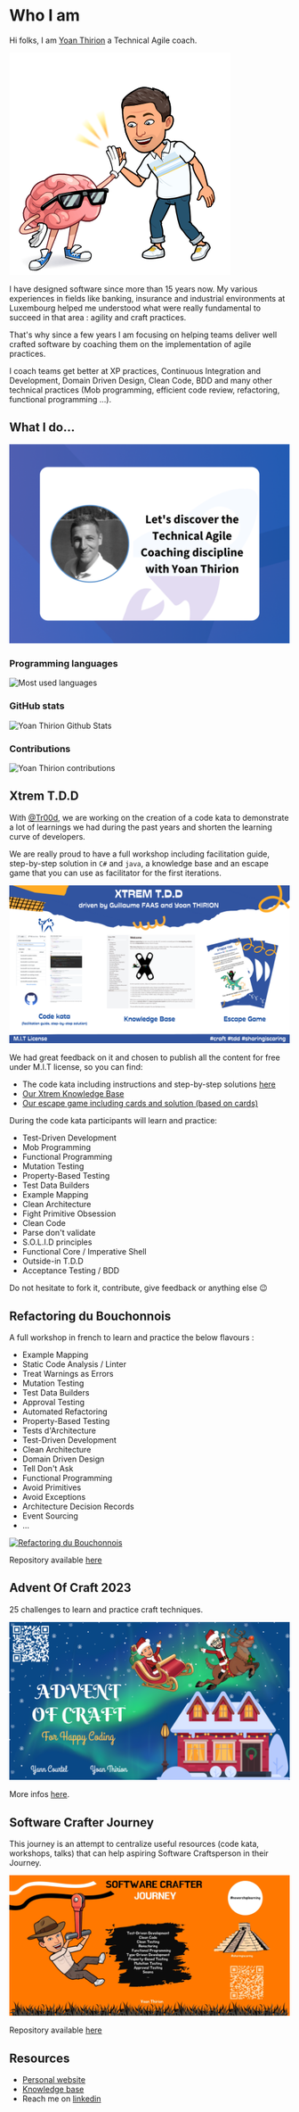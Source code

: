 # Who I am
Hi folks, I am [Yoan Thirion](https://www.linkedin.com/in/yoanthirion) a Technical Agile coach.

![Yoan Thirion](img/yot-brain.png)

I have designed software since more than 15 years now. My various experiences in fields like banking, insurance and industrial environments at Luxembourg helped me understood what were really fundamental to succeed in that area : agility and craft practices.

That's why since a few years I am focusing on helping teams deliver well crafted software by coaching them on the implementation of agile practices.

I coach teams get better at XP practices, Continuous Integration and Development, Domain Driven Design, Clean Code, BDD and many other technical practices 
(Mob programming, efficient code review, refactoring, functional programming ...).

## What I do...
[![How I work](img/promyze-article.png)](https://www.promyze.com/interview-technical-agile-coaching/)

### Programming languages
![Most used languages](https://github-readme-stats.vercel.app/api/top-langs/?username=ythirion&layout=compact&theme=gotham)

### GitHub stats
![Yoan Thirion Github Stats](https://github-readme-stats.vercel.app/api?username=ythirion&show_icons=true&theme=gotham)

### Contributions
![Yoan Thirion contributions](https://github-readme-streak-stats.herokuapp.com/?user=ythirion&show_icons=true&theme=gotham)

## Xtrem T.D.D
With [@Tr00d](https://github.com/tr00d), we are working on the creation of  a code kata to demonstrate a lot of learnings we had during the past years and 
shorten the learning curve of developers.

We are really proud to have a full workshop including facilitation guide, step-by-step solution in `C#` and `java`, a knowledge base and an escape game that you 
can use as facilitator for the first iterations.

[![Xtrem T.D.D](img/xtrem-tdd.png)](https://github.com/les-tontons-crafters/xtrem-tdd-money-kata)

We had great feedback on it and chosen to publish all the content for free under M.I.T license, so you can find:
- The code kata including instructions and step-by-step solutions [here](https://github.com/les-tontons-crafters/xtrem-tdd-money-kata)
- [Our Xtrem Knowledge Base](https://xtrem-tdd.netlify.app/)
- [Our escape game including cards and solution (based on cards)](https://github.com/les-tontons-crafters/xtrem-tdd-escape-game)

During the code kata participants will learn and practice: 
- Test-Driven Development
- Mob Programming
- Functional Programming
- Mutation Testing
- Property-Based Testing
- Test Data Builders
- Example Mapping
- Clean Architecture
- Fight Primitive Obsession
- Clean Code
- Parse don't validate
- S.O.L.I.D principles
- Functional Core / Imperative Shell
- Outside-in T.D.D
- Acceptance Testing / BDD

Do not hesitate to fork it, contribute, give feedback or anything else 😉

## Refactoring du Bouchonnois
A full workshop in french to learn and practice the below flavours :
- Example Mapping
- Static Code Analysis / Linter
- Treat Warnings as Errors
- Mutation Testing
- Test Data Builders
- Approval Testing
- Automated Refactoring
- Property-Based Testing
- Tests d'Architecture
- Test-Driven Development
- Clean Architecture
- Domain Driven Design
- Tell Don't Ask
- Functional Programming
- Avoid Primitives
- Avoid Exceptions
- Architecture Decision Records
- Event Sourcing
- ...

[![Refactoring du Bouchonnois](https://raw.githubusercontent.com/ythirion/refactoring-du-bouchonnois/main/img/refactoring-du-bouchonnois.webp)](https://github.com/ythirion/refactoring-du-bouchonnois)

Repository available [here](https://github.com/ythirion/refactoring-du-bouchonnois)

## Advent Of Craft 2023
25 challenges to learn and practice craft techniques.

[![Advent Of Craft](https://github.com/ythirion/software-crafter-journey/blob/main/img/advent-of-craft.png)](https://github.com/advent-of-craft/advent-of-craft)

More infos [here](https://github.com/advent-of-craft/advent-of-craft).

## Software Crafter Journey
This journey is an attempt to centralize useful resources (code kata, workshops, talks) that can help aspiring Software Craftsperson in their Journey.

[![Journey](https://raw.githubusercontent.com/ythirion/software-crafter-journey/main/img/crafter-journey.webp)](https://github.com/ythirion/software-crafter-journey)

Repository available [here](https://github.com/ythirion/software-crafter-journey)

## Resources
- [Personal website](https://www.yoan-thirion.com/#home)
- [Knowledge base](https://yoan-thirion.gitbook.io/knowledge-base/)
- Reach me on [linkedin](https://www.linkedin.com/in/yoanthirion) 
